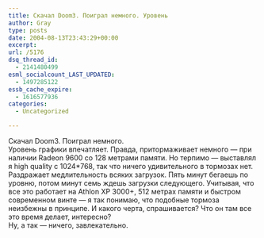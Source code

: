 ```yaml
---
title: Скачал Doom3. Поиграл немного. Уровень
author: Gray
type: posts
date: 2004-08-13T23:43:29+00:00
excerpt:
url: /5176
dsq_thread_id:
  - 2141480499
esml_socialcount_LAST_UPDATED:
  - 1497285122
essb_cache_expire:
  - 1616577936
categories:
  - Uncategorized

---
```








Скачал Doom3. Поиграл немного.  
Уровень графики впечатляет. Правда, притормаживает немного &#8212; при наличии Radeon 9600 со 128 метрами памяти. Но терпимо &#8212; выставлял я high quality с 1024*768, так что ничего удивительного в тормозах нет.  
Раздражает медлительность всяких загрузок. Пять минут бегаешь по уровню, потом минут семь ждешь загрузки следующего. Учитывая, что все это работает на Athlon XP 3000+, 512 метрах памяти и быстром современном винте &#8212; я так понимаю, что подобные тормоза неизбежны в принципе. И какого черта, спрашивается? Что он там все это время делает, интересно?  
Ну, а так &#8212; ничего, завлекательно.
